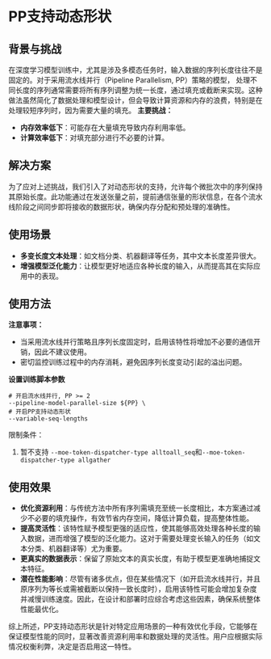 # PP支持动态形状

## 背景与挑战

在深度学习模型训练中，尤其是涉及多模态任务时，输入数据的序列长度往往不是固定的。对于采用流水线并行（Pipeline Parallelism, PP）策略的模型，
处理不同长度的序列通常需要将所有序列调整为统一长度，通过填充或截断来实现。这种做法虽然简化了数据处理和模型设计，但会导致计算资源和内存的浪费，特别是在处理较短序列时，因为需要大量的填充。 
**主要挑战：**
- **内存效率低下**：可能存在大量填充导致内存利用率低。
- **计算效率低下**：对填充部分进行不必要的计算。

## 解决方案

为了应对上述挑战，我们引入了对动态形状的支持，允许每个微批次中的序列保持其原始长度。此功能通过在发送张量之前，提前通信张量的形状信息，在各个流水线阶段之间同步即将接收的数据形状，确保内存分配和预处理的准确性。
## 使用场景

- **多变长度文本处理**：如文档分类、机器翻译等任务，其中文本长度差异很大。
- **增强模型泛化能力**：让模型更好地适应各种长度的输入，从而提高其在实际应用中的表现。

## 使用方法

**注意事项：**
- 当采用流水线并行策略且序列长度固定时，启用该特性将增加不必要的通信开销，因此不建议使用。
- 密切监控训练过程中的内存消耗，避免因序列长度变动引起的溢出问题。

**设置训练脚本参数**
```shell
# 开启流水线并行, PP >= 2
--pipeline-model-parallel-size ${PP} \
# 开启PP支持动态形状
--variable-seq-lengths 
```
限制条件：
1. 暂不支持 `--moe-token-dispatcher-type alltoall_seq`和`--moe-token-dispatcher-type allgather`

## 使用效果

- **优化资源利用**：与传统方法中所有序列需填充至统一长度相比，本方案通过减少不必要的填充操作，有效节省内存空间，降低计算负载，提高整体性能。
- **提高灵活性**：该特性赋予模型更强的适应性，使其能够高效处理各种长度的输入数据，进而增强了模型的泛化能力。这对于需要处理变长输入的任务（如文本分类、机器翻译等）尤为重要。
- **更真实的数据表示**：保留了原始文本的真实长度，有助于模型更准确地捕捉文本特征。
- **潜在性能影响**：尽管有诸多优点，但在某些情况下（如开启流水线并行，并且原序列为等长或需被截断以保持一致长度时），启用该特性可能会增加复杂度并减慢训练速度。因此，在设计和部署时应综合考虑这些因素，确保系统整体性能最优化。

综上所述，PP支持动态形状是针对特定应用场景的一种有效优化手段，它能够在保证模型性能的同时，显著改善资源利用率和数据处理的灵活性。用户应根据实际情况权衡利弊，决定是否启用这一特性。